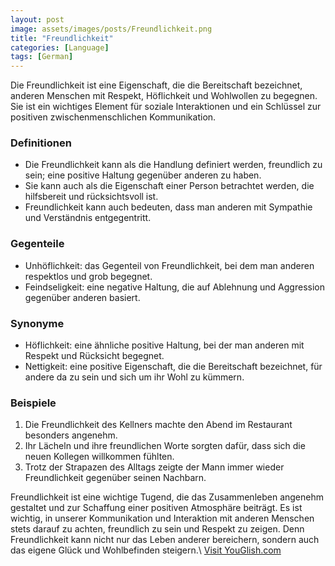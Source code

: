 ```yaml
---
layout: post
image: assets/images/posts/Freundlichkeit.png
title: "Freundlichkeit"
categories: [Language]
tags: [German]
---
```


Die Freundlichkeit ist eine Eigenschaft, die die Bereitschaft bezeichnet, anderen Menschen mit Respekt, Höflichkeit und Wohlwollen zu begegnen. Sie ist ein wichtiges Element für soziale Interaktionen und ein Schlüssel zur positiven zwischenmenschlichen Kommunikation.

### Definitionen
- Die Freundlichkeit kann als die Handlung definiert werden, freundlich zu sein; eine positive Haltung gegenüber anderen zu haben.
- Sie kann auch als die Eigenschaft einer Person betrachtet werden, die hilfsbereit und rücksichtsvoll ist.
- Freundlichkeit kann auch bedeuten, dass man anderen mit Sympathie und Verständnis entgegentritt.

### Gegenteile
- Unhöflichkeit: das Gegenteil von Freundlichkeit, bei dem man anderen respektlos und grob begegnet.
- Feindseligkeit: eine negative Haltung, die auf Ablehnung und Aggression gegenüber anderen basiert.

### Synonyme
- Höflichkeit: eine ähnliche positive Haltung, bei der man anderen mit Respekt und Rücksicht begegnet.
- Nettigkeit: eine positive Eigenschaft, die die Bereitschaft bezeichnet, für andere da zu sein und sich um ihr Wohl zu kümmern.

### Beispiele
1. Die Freundlichkeit des Kellners machte den Abend im Restaurant besonders angenehm.
2. Ihr Lächeln und ihre freundlichen Worte sorgten dafür, dass sich die neuen Kollegen willkommen fühlten.
3. Trotz der Strapazen des Alltags zeigte der Mann immer wieder Freundlichkeit gegenüber seinen Nachbarn.

Freundlichkeit ist eine wichtige Tugend, die das Zusammenleben angenehm gestaltet und zur Schaffung einer positiven Atmosphäre beiträgt. Es ist wichtig, in unserer Kommunikation und Interaktion mit anderen Menschen stets darauf zu achten, freundlich zu sein und Respekt zu zeigen. Denn Freundlichkeit kann nicht nur das Leben anderer bereichern, sondern auch das eigene Glück und Wohlbefinden steigern.\ <a id="yg-widget-0" class="youglish-widget" data-query="Freundlichkeit" data-lang="german" data-components="8412" data-auto-start="0" data-bkg-color="theme_light" data-title="How%20to%20pronounce%20Freundlichkeit%20in%20German"  rel="nofollow" href="https://youglish.com">Visit YouGlish.com</a><script async src="https://youglish.com/public/emb/widget.js" charset="utf-8"></script>